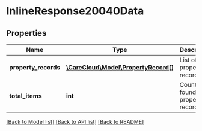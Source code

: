 # InlineResponse20040Data

## Properties
Name | Type | Description | Notes
------------ | ------------- | ------------- | -------------
**property_records** | [**\CareCloud\Model\PropertyRecord[]**](PropertyRecord.md) | List of property records | [optional] 
**total_items** | **int** | Count of all found event property records | [optional] 

[[Back to Model list]](../../README.md#documentation-for-models) [[Back to API list]](../../README.md#documentation-for-api-endpoints) [[Back to README]](../../README.md)


